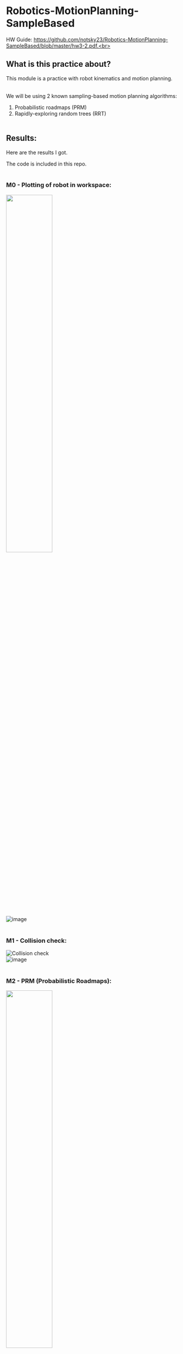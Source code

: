 # Robotics-MotionPlanning-SampleBased

HW Guide: https://github.com/notsky23/Robotics-MotionPlanning-SampleBased/blob/master/hw3-2.pdf.<br><br>

## What is this practice about?<br>

This module is a practice with robot kinematics and motion planning.<br><br>

We will be using 2 known sampling-based motion planning algorithms:<br>
1. Probabilistic roadmaps (PRM)<br>
2. Rapidly-exploring random trees (RRT)<br><br>

## Results:<br>

Here are the results I got.<br>

The code is included in this repo.<br><br>

### M0 - Plotting of robot in workspace:<br>

<img src="https://user-images.githubusercontent.com/98131995/234774183-aa43c871-c027-4e08-88fc-be1bba319672.png" width=50% height=50%><br><br>
![image](https://user-images.githubusercontent.com/98131995/234774248-c49252f4-8ae4-4d06-8d06-47ec421bfb46.png)<br><br>

### M1 - Collision check:<br>

![Collision check](https://user-images.githubusercontent.com/98131995/234804794-a9d0423c-da91-469b-a42b-1b7e360637c8.gif)<br>
![image](https://user-images.githubusercontent.com/98131995/234805103-07ebc4bf-dc0b-4d7c-b578-de683460f071.png)<br><br>

### M2 - PRM (Probabilistic Roadmaps):<br>

<img src="https://user-images.githubusercontent.com/98131995/234808635-f2054c30-9136-4eb5-a04c-9f4a5fa9309e.png" width=50% height=50%><br>
![image](https://user-images.githubusercontent.com/98131995/234813931-64be6011-5b31-462b-bd37-0302cfaa437d.png)<br>
![image](https://user-images.githubusercontent.com/98131995/234808181-4b135a6c-77bd-4b5b-bde8-e42f90289162.png)<br><br>

### M3 - PRM collision free path:<br>

![PRM](https://user-images.githubusercontent.com/98131995/234813017-be1d9443-e951-4066-95d4-73d7a4ce7a37.gif) <img src="https://user-images.githubusercontent.com/98131995/234811080-91b5ee2a-4bd5-4752-a334-f14e276752ed.png" width=50% height=50%><br>
![image](https://user-images.githubusercontent.com/98131995/234811312-6b2dd8a3-109b-4952-8c66-41ad7fcb6f86.png)<br><br>

### M4 - RRT (Rapidly-Exploring Random Trees):<br>

Only Alpha:<br>
<img src="https://user-images.githubusercontent.com/98131995/234815818-9843aeee-35a6-49ed-84aa-9a3144121026.png" width=60% height=60%><br>
![image](https://user-images.githubusercontent.com/98131995/234816173-feef4c87-8c8b-48bc-a205-836cf53cd7c6.png)<br><br>

With Beta:<br>
<img src="https://user-images.githubusercontent.com/98131995/234815499-a45d37da-7e40-485b-8535-3d420bdee277.png" width=60% height=60%><br>
![image](https://user-images.githubusercontent.com/98131995/234816305-f4b58cb6-5ae1-43ff-b14b-d93ec04f7564.png)<br><br>

![RRT](https://user-images.githubusercontent.com/98131995/234817938-2a2ed893-02f2-466c-ba1f-9457eb0a0376.gif)<br><br>

### M5 - RRT with smoothing:<br>

<img src="https://user-images.githubusercontent.com/98131995/234822512-26c17ad6-daab-48e2-bf56-9598eb1ae971.png" width=60% height=60%><br>
![image](https://user-images.githubusercontent.com/98131995/234821674-354a7dcf-64d1-4809-8a9f-d6c413398aac.png)<br>
![RRT w smoothing](https://user-images.githubusercontent.com/98131995/234821001-5791d375-0421-4016-bdd0-0d84674927a2.gif)<br><br>

### M6 - More challenging implementation of RRT:<br>

This implementation has 3 objects to avoid instead of 1 while traversing from start to goal.<br>

![image](https://user-images.githubusercontent.com/98131995/234825159-57ca6a2a-e64b-4b6e-be43-5fb86965dff0.png)<br>
![RRT w 3 globes](https://user-images.githubusercontent.com/98131995/234824781-d79013b4-cc17-473e-8501-f6079b4d037d.gif)<br><br>
